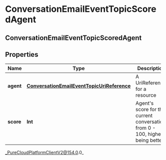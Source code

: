 # ConversationEmailEventTopicScoredAgent

## ConversationEmailEventTopicScoredAgent

## Properties

|Name | Type | Description | Notes|
|------------ | ------------- | ------------- | -------------|
| **agent** | [**ConversationEmailEventTopicUriReference**](ConversationEmailEventTopicUriReference) | A UriReference for a resource | [optional] |
| **score** | **Int** | Agent&#39;s score for the current conversation, from 0 - 100, higher being better | [optional] |



_PureCloudPlatformClientV2@154.0.0_
